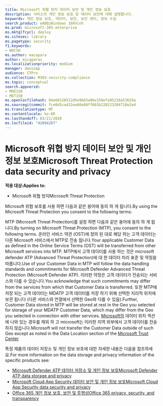 ```yaml
---
title: Microsoft 위협 방지 데이터 보안 및 개인 정보 보호
description: 서비스의 개인 정보 보호 및 데이터 보안에 대해 설명합니다.
keywords: 개인 정보 보호, 데이터, 보안, 보안 센터, 정보 수집
search.product: eADQiWindows 10XVcnh
ms.prod: microsoft-365-enterprise
ms.mktglfcycl: deploy
ms.sitesec: library
ms.pagetype: security
f1.keywords:
- NOCSH
ms.author: macapara
author: mjcaparas
ms.localizationpriority: medium
manager: dansimp
audience: ITPro
ms.collection: M365-security-compliance
ms.topic: conceptual
search.appverid:
- MOE150
- MET150
ms.openlocfilehash: 04e60128512d5e9b65a06e158efa95228a53619a
ms.sourcegitcommit: fce0d5cad32ea60a08ff001b228223284710e2ed
ms.translationtype: MT
ms.contentlocale: ko-KR
ms.lasthandoff: 03/21/2020
ms.locfileid: "42894267"
---
```

# <a name="microsoft-threat-protection-data-security-and-privacy"></a><span data-ttu-id="66956-104">Microsoft 위협 방지 데이터 보안 및 개인 정보 보호</span><span class="sxs-lookup"><span data-stu-id="66956-104">Microsoft Threat Protection data security and privacy</span></span>

<span data-ttu-id="66956-105">**적용 대상:**</span><span class="sxs-lookup"><span data-stu-id="66956-105">**Applies to:**</span></span>
- <span data-ttu-id="66956-106">Microsoft 위협 방지</span><span class="sxs-lookup"><span data-stu-id="66956-106">Microsoft Threat Protection</span></span>



<span data-ttu-id="66956-107">Microsoft 위협 보호를 사용 하면 다음과 같은 용어에 동의 하 게 됩니다.</span><span class="sxs-lookup"><span data-stu-id="66956-107">By using the Microsoft Threat Protection you consent to the following terms:</span></span>

<span data-ttu-id="66956-108">MTP (Microsoft Threat Protection)를 설정 하면 다음과 같은 용어에 동의 하 게 됩니다.</span><span class="sxs-lookup"><span data-stu-id="66956-108">By turning on Microsoft Threat Protection (MTP), you consent to the following terms.</span></span> <span data-ttu-id="66956-109">온라인 서비스 약관 (OST)에 정의 된 대로 해당 하는 고객 데이터는 다른 Microsoft 서비스에서 MTP로 전송 됩니다.</span><span class="sxs-lookup"><span data-stu-id="66956-109">Your applicable Customer Data as defined in the Online Service Terms (OST) will be transferred from other Microsoft services into MTP.</span></span> <span data-ttu-id="66956-110">MTP에서 고객 데이터를 사용 하는 것은 microsoft defender ATP (Advanced Threat Protection)에 대 한 데이터 처리 표준 및 약정을 따릅니다.</span><span class="sxs-lookup"><span data-stu-id="66956-110">Use of your Customer Data in MTP will follow the data handling standards and commitments for Microsoft Defender Advanced Threat Protection (Microsoft Defender ATP).</span></span> <span data-ttu-id="66956-111">이러한 약정은 고객 데이터가 전송되는 서비스와 다를 수 있습니다.</span><span class="sxs-lookup"><span data-stu-id="66956-111">You acknowledge that such commitments may differ from the services from which that Customer Data is transferred.</span></span> <span data-ttu-id="66956-112">또한 MTP에 저장 되는 고객 데이터는 MDATP 고객 데이터를 저장 하기 위해 선택한 지리적 위치에 보관 됩니다 (다른 서비스와 연결에서 선택한 Geo와 다를 수 있음).</span><span class="sxs-lookup"><span data-stu-id="66956-112">Further, Customer Data stored in MTP will be stored at rest in the Geo you selected for storage of your MDATP Customer Data, which may differ from the Geo you selected in connection with other services.</span></span> <span data-ttu-id="66956-113">[Microsoft의](https://www.microsoft.com/trust-center) 데이터 위치 섹션에 나와 있는 경우를 제외 하 고 microsoft는 이러한 지역 외부에서 고객 데이터를 전송 하지 않습니다.</span><span class="sxs-lookup"><span data-stu-id="66956-113">Microsoft will not transfer the Customer Data outside of such Geo except as noted in the Data Location section of the [Microsoft Trust Center](https://www.microsoft.com/trust-center)</span></span>

<span data-ttu-id="66956-114">특정 제품의 데이터 저장소 및 개인 정보 보호에 대한 자세한 내용은 다음을 참조하세요.</span><span class="sxs-lookup"><span data-stu-id="66956-114">For more information on the data storage and privacy information of the specific products see:</span></span>
- [<span data-ttu-id="66956-115">Microsoft Defender ATP 데이터 저장소 및 개인 정보 보호</span><span class="sxs-lookup"><span data-stu-id="66956-115">Microsoft Defender ATP data storage and privacy</span></span>](https://docs.microsoft.com/windows/security/threat-protection/microsoft-defender-atp/data-storage-privacy)
- [<span data-ttu-id="66956-116">Microsoft Cloud App Security 데이터 보안 및 개인 정보 보호</span><span class="sxs-lookup"><span data-stu-id="66956-116">Microsoft Cloud App Security data security and privacy</span></span>](https://docs.microsoft.com/cloud-app-security/cas-compliance-trust)
- [<span data-ttu-id="66956-117">Office 365 개인 정보 보호, 보안 및 투명성</span><span class="sxs-lookup"><span data-stu-id="66956-117">Office 365 privacy, security, and transparency</span></span>](https://docs.microsoft.com/office365/servicedescriptions/office-365-platform-service-description/privacy-security-and-transparency#advanced-threat-protection)
